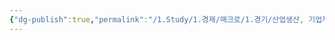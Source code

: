 ```yaml
---
{"dg-publish":true,"permalink":"/1.Study/1.경제/매크로/1.경기/산업생산, 기업재고, 내구재 수주/기업재고/","created":"2024-11-20T21:02:27.020+09:00","updated":"2025-06-03T20:07:19.670+09:00"}
---
```


